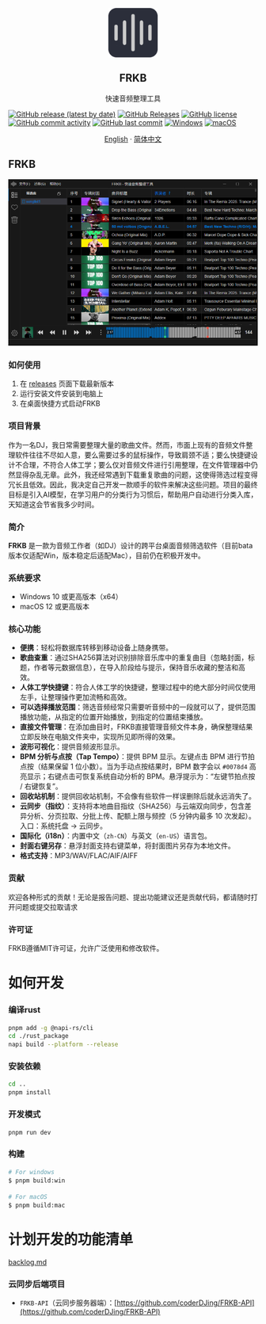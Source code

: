 <p align="center">
 <img width="100px" src="https://github.com/coderDJing/FRKB_Rapid-Audio-Organization-Tool/blob/main/build/icon.png?raw=true" align="center" alt="GitHub Readme Stats" />
 <h2 align="center">FRKB</h2>
 <p align="center">快速音频整理工具</p>
</p>

[![GitHub release (latest by date)](https://img.shields.io/github/v/release/coderDJing/FRKB_Rapid-Audio-Organization-Tool)](https://github.com/coderDJing/FRKB_Rapid-Audio-Organization-Tool/releases/latest)
[![GitHub Releases](https://img.shields.io/github/downloads/coderDJing/FRKB_Rapid-Audio-Organization-Tool/total?logo=github)](https://github.com/coderDJing/FRKB_Rapid-Audio-Organization-Tool/releases)
[![GitHub license](https://img.shields.io/github/license/coderDJing/FRKB_Rapid-Audio-Organization-Tool)](https://github.com/coderDJing/FRKB_Rapid-Audio-Organization-Tool/blob/main/LICENSE)
[![GitHub commit activity](https://img.shields.io/github/commit-activity/m/coderDJing/FRKB_Rapid-Audio-Organization-Tool)](https://github.com/coderDJing/FRKB_Rapid-Audio-Organization-Tool/commits/master)
[![GitHub last commit](https://img.shields.io/github/last-commit/coderDJing/FRKB_Rapid-Audio-Organization-Tool)](https://github.com/coderDJing/FRKB_Rapid-Audio-Organization-Tool/commits/master)
[![Windows](https://img.shields.io/badge/Windows-0078D6?style=for-the-badge&logo=windows&logoColor=white)](https://www.microsoft.com/windows)
[![macOS](https://img.shields.io/badge/macOS-000000?style=for-the-badge&logo=apple&logoColor=white)](https://www.apple.com/macos)


<p align="center">
  <a href="/README.md">English</a>
    ·
  <a href="/readme/README_CN.md">简体中文</a>
 </p>

## FRKB
<p align="center">
  <img alt="FRKB in action" src="https://github.com/coderDJing/FRKB_Rapid-Audio-Organization-Tool/blob/main/screenshot/softwareScreenshot_cn.png?raw=true">
</p>

### 如何使用
1. 在 [releases](https://github.com/coderDJing/FRKB_Rapid-Audio-Organization-Tool/releases) 页面下载最新版本
2. 运行安装文件安装到电脑上
3. 在桌面快捷方式启动FRKB

### 项目背景
作为一名DJ，我日常需要整理大量的歌曲文件。然而，市面上现有的音频文件整理软件往往不尽如人意，要么需要过多的鼠标操作，导致肩颈不适；要么快捷键设计不合理，不符合人体工学；要么仅对音频文件进行引用整理，在文件管理器中仍然显得杂乱无章。此外，我还经常遇到下载重复歌曲的问题，这使得筛选过程变得冗长且低效。因此，我决定自己开发一款顺手的软件来解决这些问题。项目的最终目标是引入AI模型，在学习用户的分类行为习惯后，帮助用户自动进行分类入库，天知道这会节省我多少时间。

### 简介

**FRKB** 是一款为音频工作者（如DJ）设计的跨平台桌面音频筛选软件（目前bata版本仅适配Win，版本稳定后适配Mac），目前仍在积极开发中。

### 系统要求

- Windows 10 或更高版本（x64）
- macOS 12 或更高版本

### 核心功能

- **便携**：轻松将数据库转移到移动设备上随身携带。
- **歌曲查重**：通过SHA256算法对识别排除音乐库中的重复曲目（忽略封面，标题，作者等元数据信息），在导入阶段给与提示，保持音乐收藏的整洁和高效。
- **人体工学快捷键**：符合人体工学的快捷键，整理过程中的绝大部分时间仅使用左手，让整理操作更加流畅和高效。
- **可以选择播放范围**：筛选音频经常只需要听音频中的一段就可以了，提供范围播放功能，从指定的位置开始播放，到指定的位置结束播放。
- **直接文件管理**：在添加曲目时，FRKB直接管理音频文件本身，确保整理结果立即反映在电脑文件夹中，实现所见即所得的效果。
- **波形可视化**：提供音频波形显示。
- **BPM 分析与点按（Tap Tempo）**：提供 BPM 显示。左键点击 BPM 进行节拍点按（结果保留 1 位小数）。当为手动点按结果时，BPM 数字会以 `#0078d4` 高亮显示；右键点击可恢复系统自动分析的 BPM。悬浮提示为：“左键节拍点按 / 右键恢复”。
- **回收站机制**：提供回收站机制，不会像有些软件一样误删除后就永远消失了。
- **云同步（指纹）**：支持将本地曲目指纹（SHA256）与云端双向同步，包含差异分析、分页拉取、分批上传、配额上限与频控（5 分钟内最多 10 次发起）。入口：系统托盘 → 云同步。
- **国际化（i18n）**：内置中文（`zh-CN`）与英文（`en-US`）语言包。
- **封面右键另存**：悬浮封面支持右键菜单，将封面图片另存为本地文件。
- **格式支持**：MP3/WAV/FLAC/AIF/AIFF

### 贡献

欢迎各种形式的贡献！无论是报告问题、提出功能建议还是贡献代码，都请随时打开问题或提交拉取请求

### 许可证

FRKB遵循MIT许可证，允许广泛使用和修改软件。

# 如何开发

### 编译rust

```bash
pnpm add -g @napi-rs/cli
cd ./rust_package
napi build --platform --release
```

### 安装依赖

```bash
cd ..
pnpm install
```

### 开发模式

```bash
pnpm run dev
```

### 构建

```bash
# For windows
$ pnpm build:win

# For macOS
$ pnpm build:mac

```

# 计划开发的功能清单
<a href="../backlog.md">backlog.md</a>

### 云同步后端项目
- `FRKB-API`（云同步服务器端）：[https://github.com/coderDJing/FRKB-API](https://github.com/coderDJing/FRKB-API)


